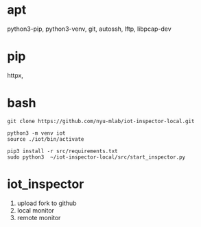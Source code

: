 # apt

python3-pip, python3-venv, git, autossh, lftp, libpcap-dev


# pip

httpx, 

# bash

```shell
git clone https://github.com/nyu-mlab/iot-inspector-local.git

python3 -m venv iot
source ./iot/bin/activate

pip3 install -r src/requirements.txt
sudo python3  ~/iot-inspector-local/src/start_inspector.py
```

# iot_inspector


1. upload fork to github
2. local monitor
3. remote monitor


